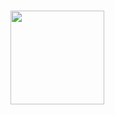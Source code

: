 
<h1>
  <img src="https://github.com/GidonAniz/coupon-system-front-react/blob/main/coupon_system_app_3.gif"  height="150px" width="150px" />
<h1/>
